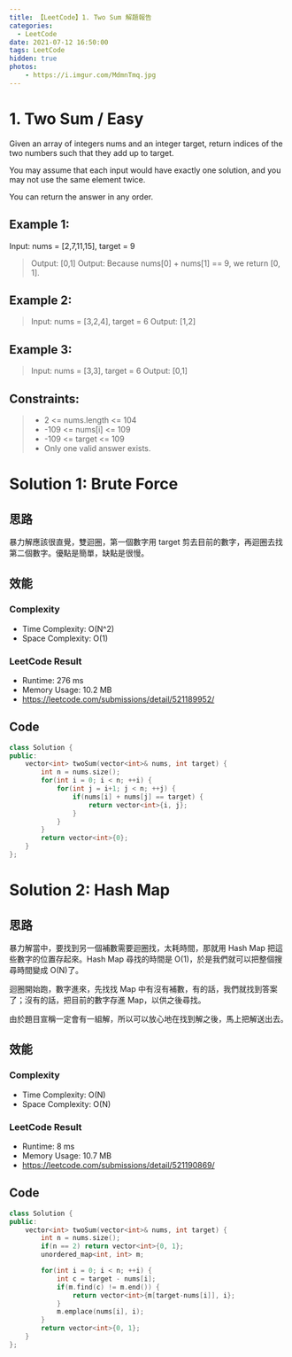 ```yaml
---
title: 【LeetCode】1. Two Sum 解題報告
categories:
  - LeetCode
date: 2021-07-12 16:50:00
tags: LeetCode
hidden: true
photos:
    - https://i.imgur.com/MdmnTmq.jpg
---
```


# 1. Two Sum / Easy

Given an array of integers nums and an integer target, return indices of the two numbers such that they add up to target.

You may assume that each input would have exactly one solution, and you may not use the same element twice.

You can return the answer in any order.

<!-- more -->

## Example 1:

Input: nums = [2,7,11,15], target = 9
> Output: [0,1]
> Output: Because nums[0] + nums[1] == 9, we return [0, 1].

## Example 2:
> Input: nums = [3,2,4], target = 6
> Output: [1,2]

## Example 3:
> Input: nums = [3,3], target = 6
> Output: [0,1]

## Constraints:
>- 2 <= nums.length <= 104
>- -109 <= nums[i] <= 109
>- -109 <= target <= 109
>- Only one valid answer exists.

# Solution 1: Brute Force

## 思路

暴力解應該很直覺，雙迴圈，第一個數字用 target 剪去目前的數字，再迴圈去找第二個數字。優點是簡單，缺點是很慢。

## 效能

### Complexity 
- Time Complexity: O(N^2)
- Space Complexity: O(1)

### LeetCode Result
- Runtime: 276 ms
- Memory Usage: 10.2 MB 
- https://leetcode.com/submissions/detail/521189952/

## Code 
```cpp
class Solution {
public:
    vector<int> twoSum(vector<int>& nums, int target) {
        int n = nums.size();
        for(int i = 0; i < n; ++i) {
            for(int j = i+1; j < n; ++j) {
                if(nums[i] + nums[j] == target) {
                    return vector<int>{i, j};
                }
            }
        }
        return vector<int>{0};
    }
};
```

# Solution 2: Hash Map

## 思路

暴力解當中，要找到另一個補數需要迴圈找，太耗時間，那就用 Hash Map 把這些數字的位置存起來。Hash Map 尋找的時間是 O(1)，於是我們就可以把整個搜尋時間變成 O(N)了。

迴圈開始跑，數字進來，先找找 Map 中有沒有補數，有的話，我們就找到答案了；沒有的話，把目前的數字存進 Map，以供之後尋找。

由於題目宣稱一定會有一組解，所以可以放心地在找到解之後，馬上把解送出去。

## 效能

### Complexity 
- Time Complexity: O(N)
- Space Complexity: O(N)

### LeetCode Result
- Runtime: 8 ms
- Memory Usage: 10.7 MB 
- https://leetcode.com/submissions/detail/521190869/

## Code 
```cpp
class Solution {
public:
    vector<int> twoSum(vector<int>& nums, int target) {
        int n = nums.size();
        if(n == 2) return vector<int>{0, 1};
        unordered_map<int, int> m;

        for(int i = 0; i < n; ++i) {
            int c = target - nums[i];
            if(m.find(c) != m.end()) {
                return vector<int>{m[target-nums[i]], i};
            }
            m.emplace(nums[i], i);
        }
        return vector<int>{0, 1};
    }
};
```